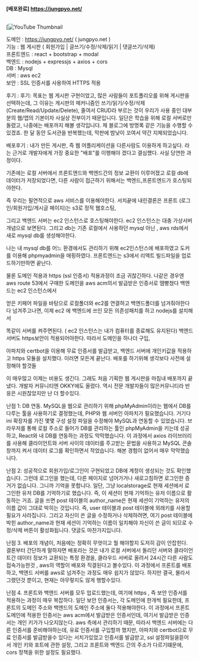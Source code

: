 **[배포완료] https://jungpyo.net/**

<br>[![YouTube Thumbnail](https://youtu.be/EIK0m_DOJgM?si=K52B-DjLyPUEwML_)


도메인 : https://jungpyo.net/ ( jungpyo.net )
<br>기능 : 웹 게시판 ( 회원가입 | 글쓰기/수정/삭제/읽기 | 댓글쓰기/삭제) 
<br>프론트엔드 : react +  bootstrap + modal 
<br>백엔드 : nodejs + expressjs  + axios + cors 
<br>DB : Mysql 
<br>서버 : aws ec2 
<br>보안 : SSL 인증서를 사용하여 HTTPS 적용 
<br>

후기 :
후기: 목표는 웹 게시판 구현이었고, 많은 사람들이 포트폴리오를 위해 게시판을 선택하는데, 그 이유는 게시판의 메커니즘인 쓰기/읽기/수정/삭제 (Create/Read/Update/Delete), 줄여서 CRUD라 부르는 것이 우리가 사용 중인 대부분의 웹/앱의 기본이자 사실상 전부이기 때문입니다. 일단은 학습을 위해 로컬 서버로만 돌렸고, 나중에는 배포까지 해볼 생각입니다. 제 블로그에 방명록 같은 기능을 수행할 수 있겠죠. 한 달 동안 도서관을 반복했는데, 막판에 밤낮이 꼬여서 약간 지체되었습니다.

배포후기 : 내가 만든 게시판, 즉 웹 어플리케이션을 다른사람도 이용하게 하고싶다. 라는  근거로 개발자에게 가장 중요한 "배포"를 이행해야 겠다고 결심헀다.  사실 당연한 과정이다.

기존에는 로컬 서버에서 프론트엔드와 백엔드간의 정보 교환이 이루어졌고 로컬 db에 데이터가 저장되었다면, 다른 사람이 접근하기 위해서는 백엔드,프론트엔드가 호스팅되야한다.

즉 우리는 필연적으로 aws 서비스를 이용해야한다. 서치끝에 내린결론은 프론트 (로그인/회원가입/게시글 페이지)는 s3로 정적 웹호스팅,

그리고 백엔드 서버는 ec2 인스턴스로 호스팅해야한다. ec2 인스턴스는 대충 가상서버개념으로 보면된다. 그리고 db는 기존 로컬에서 사용하던 mysql 아닌 , aws rds에서 새로 mysql db를 생성해야한다.

나는 내 mysql db를 어느 환경에서도 관리하기 위해 ec2인스턴스에 배포하였고 도커를 이용해 phpmyadmin을 매핑하였다. 프론트엔드는 s3에서 리액트 빌드파일을 업로드하기만하면 끝난다. 

물론 도메인 적용과 https (ssl 인증서) 적용과정이 조금 귀찮긴하다. 나같은 경우엔 aws route 53에서 구매한 도메인을 aws acm의서 발급받은 인증서로 땜빵쳤다 백엔드는 ec2 인스턴스에서 

얻은 키페어 파일을 바탕으로 로컬폴더와 ec2를 연결하고 백엔드폴더를 넘겨줘야한다 다 넘겨주고나면, 이제 ec2 에 백엔드에 쓰인 모든 의존성패치를 하고 nodejs를 설치해서 

똑같이 서버를 켜주면된다. ( ec2 인스턴스는 내가 컴퓨터를 종료해도 유지된다) 백엔드서버도 https보안이 적용되어야한다. 따라서 도메인을 하나더 구입,

아파치와 certbot을 이용해 무료 인증서를 발급받고, 백엔드 서버에  개인키값을 적용하고 https 모듈을 설치했다. 이러면 모든게 끝난다.  배포를 하기위해 생각보다 사전에 설정해야 할것들

이 매우많고 이제는 비용도 생긴다. 그래도 처음 기획한 웹 게시판을  마침내 배포까지 끝냈다. 개발자 커뮤니티엔 OKKY에도 올렸다. 역시 전문 개발자들이 많은커뮤니티라 반응은 시원찮았지만 난 더 할수있다.

난점 1: DB 연동. MySQL을 웹으로 관리하기 위해 phpMyAdmin이라는 웹에서 DB를 다루는 툴을 사용하기로 결정했는데, PHP와 웹 서버인 아파치가 필요했습니다. 거기다 ini 확장자를 가진 몇몇 구성 설정 파일을 수정해야 MySQL과 연동할 수 있었습니다. 브라우저를 통해 로컬 주소로 들어가 DB를 관리하는 툴인 phpMyAdmin을 키는데 성공하고, React와 내 DB를 연동하는 과정도 막막했습니다. 이 과정에서 axios 라이브러리를 사용해 클라이언트와 서버 사이의 데이터를 주고받는 문법을 사용하고 MySQL 콘솔창까지 켜서 데이터 로그를 확인하면서 작었습니다. 해본 경험이 없어서 매우 막막했습니다.

난점 2: 성공적으로 회원가입/로그인이 구현되었고 DB에 계정이 생성되는 것도 확인했습니다. 그런데 로그인을 했는데, 다른 페이지로 넘어가거나 새로고침하면 로그인한 증거가 없습니다. 그니까 기억을 못합니다. 일단, 그냥 localstorage로 현재 세션에서 로그인한 유저 DB를 기억하기로 했습니다. 즉, 이 세션이 현재 기억하는 유저 이름으로 활동하는 거죠. 글을 쓰면 post 테이블의 author_name은 현재 세션이 기억하는 유저의 이름 값이 그대로 박히는 것입니다. 즉, user 테이블과 post 테이블에 외래키를 사용할 필요가 사라집니다. 그리고 자신이 쓴 글을 수정하거나 삭제하려면, 여기 post 테이블에 박힌 author_name과 현재 세션이 기억하는 이름이 일치해야 자신이 쓴 글이 되므로 수정/삭제 버튼이 활성화됩니다. 댓글도 마찬가지입니다.

난점 3.  배포의 개념이, 처음에는 정확히 무엇이고 뭘 해야할지 도저히 감이 안잡힌다.  결론부터 간단하게 말하자면 배포라는 것은 내가 로컬 서버에서 돌리던 서버와 클라이언트간 데이터 정보가 교환되는 특정 환경을, 
클라우드 서버로 올려서 24시간 다른 사람도 접속가능한것 , aws의 역할이 배포와 직결된다고 볼수있다. 이 과정에서 프론트를 배포하고, 백엔드 서버를 aws로 넘겨주는 과정도 매우 쉽지가 않았다. 하지만 결국, 
몰라서 그랬던것 뿐이고, 현재는 아무렇지도 않게 행할수있다.

난점 4. 프론트와 백엔드 서버를 모두 업로드했는데, 여기에 https , 즉 보안 인증서를 적용하는 과정이 매우 복잡하다.  일단 보안 인증서는, 각 도메인에 한개씩 필요한데,  프론트의 도메인 주소와 
백엔드의 도메인 주소에 둘다 적용해야한다. 이 과정에서 프론트 도메인에 적용한 인증서는 aws acm에서 발급받은 인증서인데,  여기서 발급받은 인증서는 개인 키가가 나오지않는다. 
aws 측에서 관리하기 때문, 따라서 백엔드 서버에는 다른 인증서를 준비해야하는데, 유료 인증서를 구입할까 했지만, 아파치와 certbot으로 무료 인증서를 
발급받을수 있다는 서치가있었고 인증서를 발급받고, ssl 설정파일을뜯어서 개인 키와 포트에 관한 설정, 그리고 프론트와 백엔드 간의 주소가 다르기떄문에,
cors 정책을 위한 설정도 필요했다. 

